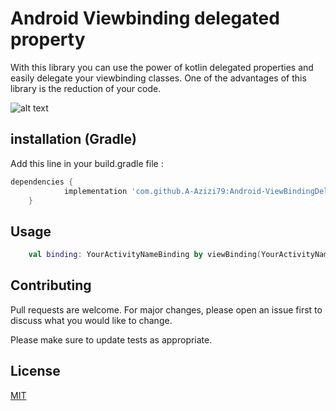 # Android Viewbinding delegated property 

With this library you can use the power of kotlin delegated properties and easily delegate your viewbinding classes.
One of the advantages of this library is the reduction of your code.

![alt text](https://uupload.ir/files/89dr_1_mbgf3jidykv-5_b_dsnr8g_(1).png)
## installation (Gradle)

Add this line in your build.gradle file :

```gradle
dependencies {
	        implementation 'com.github.A-Azizi79:Android-ViewBindingDelegatedProperty-kotlin:0.1.0'
	}
```

## Usage

```kotlin
    val binding: YourActivityNameBinding by viewBinding(YourActivityNameBinding::inflate)
```

## Contributing
Pull requests are welcome. For major changes, please open an issue first to discuss what you would like to change.

Please make sure to update tests as appropriate.

## License
[MIT](https://choosealicense.com/licenses/mit/)
